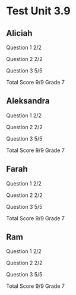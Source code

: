 # Test Unit 3.9

## Aliciah

Question 1      2/2

Question 2      2/2

Question 3      5/5

Total Score    9/9 Grade 7

## Aleksandra

Question 1      2/2

Question 2      2/2

Question 3      5/5

Total Score    9/9 Grade 7

## Farah 

Question 1      2/2

Question 2      2/2

Question 3      5/5

Total Score    9/9 Grade 7

## Ram

Question 1      2/2

Question 2      2/2

Question 3      5/5

Total Score    9/9 Grade 7

